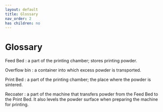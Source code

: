 ```yaml
---
layout: default
title: Glossary
nav_order: 2
has children: no
---
```

# Glossary

Feed Bed
: a part of the printing chamber; stores printing powder.

Overflow bin
: a container into which excess powder is transported.

Print Bed
: a part of the printing chamber; the place where the powder is sintered.

Recoater
: a part of the machine that transfers powder from the Feed Bed to the Print Bed. It also levels the powder surface when preparing the machine for printing.
